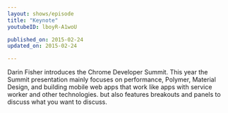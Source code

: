 ```yaml
---
layout: shows/episode
title: "Keynote"
youtubeID: lboyR-A1woU

published_on: 2015-02-24
updated_on: 2015-02-24

---
```


Darin Fisher introduces the Chrome Developer Summit. This year the Summit presentation mainly focuses on performance, Polymer, Material Design, and building mobile web apps that work like apps with service worker and other technologies. but also features breakouts and panels to discuss what you want to discuss.
